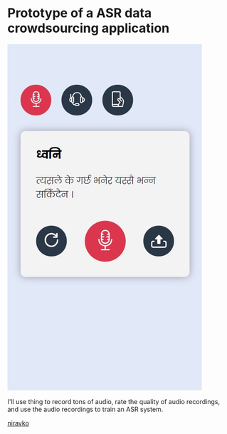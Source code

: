 # Prototype of a ASR data crowdsourcing application

![screenshot](screenshot.jpg)

I'll use thing to record tons of audio, rate the quality of audio recordings, and use the audio recordings to train an ASR system.

[niravko](https://niravko.com/)
